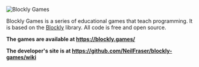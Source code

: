 ![Blockly Games](https://raw.githubusercontent.com/wiki/NeilFraser/blockly-games/title.png)

Blockly Games is a series of educational games that teach programming.
It is based on the [Blockly](https://developers.google.com/blockly/) library.
All code is free and open source.

**The games are available at https://blockly.games/**

**The developer's site is at https://github.com/NeilFraser/blockly-games/wiki**
